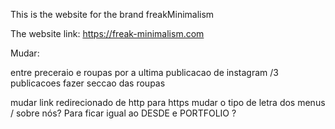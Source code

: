 This is the website for the brand freakMinimalism

The website link: https://freak-minimalism.com


Mudar:

  entre preceraio e roupas por a ultima publicacao de instagram /3 publicacoes
  fazer seccao das roupas

  mudar link redirecionado de http para https
  mudar o tipo de letra dos menus / sobre nós? Para ficar igual ao DESDE e PORTFOLIO ?
